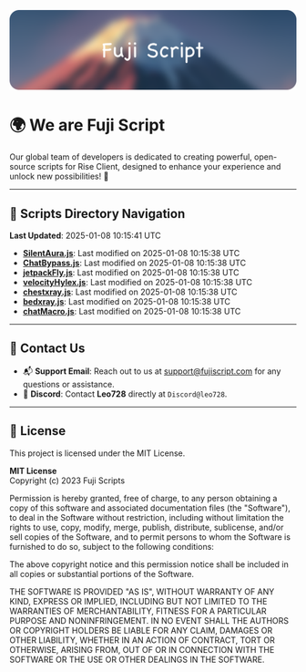 ![Banner](.github/b.webp)

# 🌍 **We are Fuji Script**

Our global team of developers is dedicated to creating powerful, open-source scripts for Rise Client, designed to enhance your experience and unlock new possibilities! 🌟

---
<!-- SCRIPTS_NAVIGATION_START -->
## 📂 **Scripts Directory Navigation**

**Last Updated**: 2025-01-08 10:15:41 UTC

- **[SilentAura.js](scripts/SilentAura.js)**: Last modified on 2025-01-08 10:15:38 UTC
- **[ChatBypass.js](scripts/ChatBypass.js)**: Last modified on 2025-01-08 10:15:38 UTC
- **[jetpackFly.js](scripts/jetpackFly.js)**: Last modified on 2025-01-08 10:15:38 UTC
- **[velocityHylex.js](scripts/velocityHylex.js)**: Last modified on 2025-01-08 10:15:38 UTC
- **[chestxray.js](scripts/chestxray.js)**: Last modified on 2025-01-08 10:15:38 UTC
- **[bedxray.js](scripts/bedxray.js)**: Last modified on 2025-01-08 10:15:38 UTC
- **[chatMacro.js](scripts/chatMacro.js)**: Last modified on 2025-01-08 10:15:38 UTC

<!-- SCRIPTS_NAVIGATION_END -->

---

## 💬 **Contact Us**  
- 📬 **Support Email**: Reach out to us at [support@fujiscript.com](mailto:support@fujiscript.com) for any questions or assistance.  
- 💬 **Discord**: Contact **Leo728** directly at `Discord@leo728`.

---

## 📜 **License**

This project is licensed under the MIT License.  

**MIT License**  
Copyright (c) 2023 Fuji Scripts  

Permission is hereby granted, free of charge, to any person obtaining a copy of this software and associated documentation files (the "Software"), to deal in the Software without restriction, including without limitation the rights to use, copy, modify, merge, publish, distribute, sublicense, and/or sell copies of the Software, and to permit persons to whom the Software is furnished to do so, subject to the following conditions:  

The above copyright notice and this permission notice shall be included in all copies or substantial portions of the Software.  

THE SOFTWARE IS PROVIDED "AS IS", WITHOUT WARRANTY OF ANY KIND, EXPRESS OR IMPLIED, INCLUDING BUT NOT LIMITED TO THE WARRANTIES OF MERCHANTABILITY, FITNESS FOR A PARTICULAR PURPOSE AND NONINFRINGEMENT. IN NO EVENT SHALL THE AUTHORS OR COPYRIGHT HOLDERS BE LIABLE FOR ANY CLAIM, DAMAGES OR OTHER LIABILITY, WHETHER IN AN ACTION OF CONTRACT, TORT OR OTHERWISE, ARISING FROM, OUT OF OR IN CONNECTION WITH THE SOFTWARE OR THE USE OR OTHER DEALINGS IN THE SOFTWARE.  
